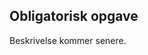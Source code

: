 <script src="https://code.jquery.com/jquery-3.2.1.min.js"></script>
<script src="script.js"></script>

## Obligatorisk opgave

Beskrivelse kommer senere.


